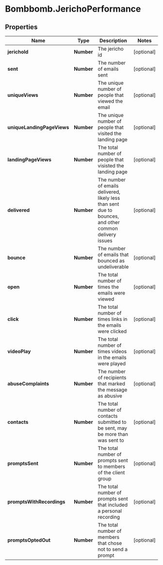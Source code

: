 # Bombbomb.JerichoPerformance

## Properties
Name | Type | Description | Notes
------------ | ------------- | ------------- | -------------
**jerichoId** | **Number** | The jericho id | [optional] 
**sent** | **Number** | The number of emails sent | [optional] 
**uniqueViews** | **Number** | The unique number of people that viewed the email | [optional] 
**uniqueLandingPageViews** | **Number** | The unique number of people that visited the landing page | [optional] 
**landingPageViews** | **Number** | The total number of people that visisted the landing page | [optional] 
**delivered** | **Number** | The number of emails delivered, likely less than sent due to bounces, and other common delivery issues | [optional] 
**bounce** | **Number** | The number of emails that bounced as undeliverable | [optional] 
**open** | **Number** | The total number of times the emails were viewed | [optional] 
**click** | **Number** | The total number of times links in the emails were clicked | [optional] 
**videoPlay** | **Number** | The total number of times videos in the emails were played | [optional] 
**abuseComplaints** | **Number** | The number of recipients that marked the message as abusive | [optional] 
**contacts** | **Number** | The total number of contacts submitted to be sent, may be more than was sent to | [optional] 
**promptsSent** | **Number** | The total number of prompts sent to members of the client group | [optional] 
**promptsWithRecordings** | **Number** | The total number of prompts sent that included a personal recording | [optional] 
**promptsOptedOut** | **Number** | The total number of members that chose not to send a prompt | [optional] 


